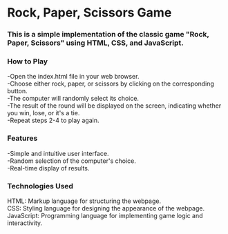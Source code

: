 # Rock, Paper, Scissors Game

### This is a simple implementation of the classic game "Rock, Paper, Scissors" using HTML, CSS, and JavaScript.

### How to Play
-Open the index.html file in your web browser.<br/>
-Choose either rock, paper, or scissors by clicking on the corresponding button.<br/>
-The computer will randomly select its choice.<br/>
-The result of the round will be displayed on the screen, indicating whether you win, lose, or it's a tie.<br/>
-Repeat steps 2-4 to play again.<br/>

### Features
-Simple and intuitive user interface.<br/>
-Random selection of the computer's choice.<br/>
-Real-time display of results.<br/>

### Technologies Used
HTML: Markup language for structuring the webpage.<br/>
CSS: Styling language for designing the appearance of the webpage.<br/>
JavaScript: Programming language for implementing game logic and interactivity.
